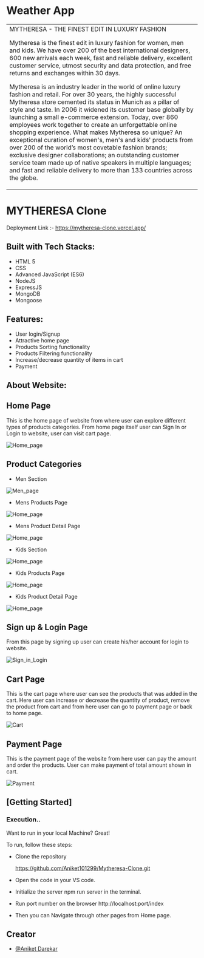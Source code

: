 # Weather App

<table>
<tr>
<td>
MYTHERESA - THE FINEST EDIT IN LUXURY FASHION

Mytheresa is the finest edit in luxury fashion for women, men and kids. We have over 200 of the best international designers, 600 new arrivals each week, fast and reliable delivery, excellent customer service, utmost security and data protection, and free returns and exchanges within 30 days.

Mytheresa is an industry leader in the world of online luxury fashion and retail. For over 30 years, the highly successful Mytheresa store cemented its status in Munich as a pillar of style and taste. In 2006 it widened its customer base globally by launching a small e-commerce extension. Today, over 860 employees work together to create an unforgettable online shopping experience. What makes Mytheresa so unique? An exceptional curation of women's, men's and kids' products from over 200 of the world’s most covetable fashion brands; exclusive designer collaborations; an outstanding customer service team made up of native speakers in multiple languages; and fast and reliable delivery to more than 133 countries across the globe.

</td>
</tr>
</table>

# MYTHERESA Clone

Deployment Link :- https://mytheresa-clone.vercel.app/

## Built with Tech Stacks:

- HTML 5
- CSS
- Advanced JavaScript (ES6)
- NodeJS
- ExpressJS
- MongoDB
- Mongoose

## Features:

- User login/Signup
- Attractive home page
- Products Sorting functionality
- Products Filtering functionality
- Increase/decrease quantity of items in cart
- Payment

## About Website:

## Home Page

This is the home page of website from where user can explore different types of products categories. From home page itself user can Sign In or Login to website, user can visit cart page.

![Home_page](https://user-images.githubusercontent.com/91543059/159116517-276e5fe9-99f3-4492-ace4-5cdacea78e5a.png)

## Product Categories

* Men Section

![Men_page](https://user-images.githubusercontent.com/91543059/159116637-84278832-e720-4816-9469-26636566861c.png)

* Mens Products Page

![Home_page](https://user-images.githubusercontent.com/91543059/159117397-50bdf821-0e2b-41ea-8a47-f71b7b9cb6aa.png)

* Mens Product Detail Page

![Home_page](https://user-images.githubusercontent.com/91543059/159117513-bd48c59e-89de-4462-a85d-bf2633d7f185.png)

* Kids Section

![Home_page](https://user-images.githubusercontent.com/91543059/159117977-75beb5de-4dec-49ad-99f9-b0189140f128.png)

* Kids Products Page

![Home_page](https://user-images.githubusercontent.com/91543059/159116944-b4c555ef-4615-4e01-a7ff-8b3b36553e2a.png)

* Kids Product Detail Page

![Home_page](https://user-images.githubusercontent.com/91543059/159118029-6e1cc384-7201-406d-bc3c-35d94c3126ef.png)


## Sign up & Login Page

From this page by signing up user can create his/her account for login to website.

![Sign_in_Login](https://user-images.githubusercontent.com/91543059/159116961-a3543b83-7904-441f-b9c1-3e51fef76060.png)

## Cart Page

This is the cart page where user can see the products that was added in the cart. Here user can increase or decrease the quantity of product, remove the product from cart and from here user can go to payment page or back to home page.

![Cart](https://user-images.githubusercontent.com/91543059/159118041-22dbea80-1b1f-4fa9-bb6b-31dd7b6528c0.png)

## Payment Page

This is the payment page of the website from here user can pay the amount and order the products. User can make payment of total amount shown in cart.

![Payment](https://user-images.githubusercontent.com/91543059/159118069-91efdb19-d94d-4c62-94f2-837d0f3b7557.png)

## [Getting Started]

### Execution..

Want to run in your local Machine? Great!

To run, follow these steps:

-  Clone the repository
    
    https://github.com/Aniket101299/Mytheresa-Clone.git
  
- Open the code in your VS code.
- Initialize the server npm run server in the terminal.
- Run port number on the browser http://localhost:port/index
- Then you can Navigate through other pages from Home page.

## Creator

- [@Aniket Darekar]()
